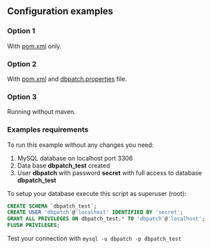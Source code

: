 ## Configuration examples

### Option 1
With [pom.xml](option1/pom.xml) only.

### Option 2
With [pom.xml](option2/pom.xml) and [dbpatch.properties](dbpatch.properties) file.

### Option 3
Running without maven.


### Examples requirements
To run this example without any changes you need:
 1. MySQL database on localhost port 3306
 1. Data base **dbpatch_test** created
 1. User **dbpatch** with password **secret** with full access to database **dbpatch_test**

To setup your database execute this script as superuser (root):
```SQL
CREATE SCHEMA `dbpatch_test`;
CREATE USER 'dbpatch'@'localhost' IDENTIFIED BY 'secret';
GRANT ALL PRIVILEGES ON dbpatch_test.* TO 'dbpatch'@'localhost';
FLUSH PRIVILEGES;
```
Test your connection with `mysql -u dbpatch -p dbpatch_test`
